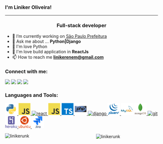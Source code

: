 ### I'm Liniker Oliveira!
<hr>
<h3 align="center">Full-stack developer</h3>

- 🔭 I’m currently working on [São Paulo Prefeitura](https://github.com/prefeiturasp)
- 💬 Ask me about ... <b>Python|Django</b>
- 🧡 I'm love Python
- 🌱 I'm love build application in **ReactJs**
- 📫 How to reach me **linikerenem@gmail.com**

<h3 align="left">Connect with me:</h3>
<div>
<a href="https://www.linkedin.com/in/liniker-oliveira-363486149/" target="_blank"><img src="https://img.shields.io/badge/-LinkedIn-%230077B5?style=for-the-badge&logo=linkedin&logoColor=white" target="_blank"></a>
<a href = "mailto:contato@linikerenem@gmail.com"><img src="https://img.shields.io/badge/Gmail-D14836?style=for-the-badge&logo=gmail&logoColor=white" target="_blank"></a>
<a href="https://www.instagram.com/linikerj/" target="_blank"><img src="https://img.shields.io/badge/-Instagram-%23E4405F?style=for-the-badge&logo=instagram&logoColor=white" target="_blank"></a>
<a href="https://www.twitch.tv/linikerj" target="_blank"><img src="https://img.shields.io/badge/Twitch-9146FF?style=for-the-badge&logo=twitch&logoColor=white" target="_blank"></a>
</div>

<h3 align="left">Languages and Tools:</h3>
<p align="left"> 
<a href="https://www.python.org" target="_blank"> <img src="https://raw.githubusercontent.com/devicons/devicon/master/icons/python/python-original.svg" alt="python" width="40" height="40"/></a><a href="https://www.djangoproject.com/" target="_blank"> <img src="https://raw.githubusercontent.com/devicons/devicon/master/icons/javascript/javascript-original.svg" alt="javascript" width="40" height="40"/> </a>
<a href="https://pt-br.reactjs.org" target="_blank"> <img src="https://i.stack.imgur.com/kyKz5.png" alt="react" width="40" height="40"/></a><a href="https://www.djangoproject.com/" target="_blank"> <img src="https://raw.githubusercontent.com/devicons/devicon/master/icons/javascript/javascript-original.svg" alt="javascript" width="40" height="40"/> </a> 
<a href="https://www.typescriptlang.org/" target="_blank"> <img src="https://raw.githubusercontent.com/devicons/devicon/master//icons/typescript/typescript-original.svg" alt="typescript" width="40" height="40"/> 
</a><a href="https://www.php.net/" target="_blank"> <img src="https://raw.githubusercontent.com/devicons/devicon/master/icons/php/php-original.svg" alt="php" width="40" height="40"/> </a> <a href="https://www.djangoproject.com/" target="_blank"> <img src="https://static.djangoproject.com/img/logos/django-logo-negative.png" alt="django" width="40" height="40"/> 
</a><a href="https://jquery.com/" target="_blank"> <img src="https://github.com/devicons/devicon/blob/master/icons/jquery/jquery-plain-wordmark.svg" alt="jquery" width="40" height="40"/></a><a href="https://www.mysql.com/" target="_blank"> <img src="https://raw.githubusercontent.com/devicons/devicon/master/icons/mysql/mysql-original-wordmark.svg" alt="mysql" width="40" height="40"/></a>
<a href="https://www.mongodb.com/" target="_blank"> <img src="https://raw.githubusercontent.com/devicons/devicon/master/icons/mongodb/mongodb-original-wordmark.svg" alt="mongodb" width="40" height="40"/></a><a href="https://git-scm.com/" target="_blank"> <img src="https://www.vectorlogo.zone/logos/git-scm/git-scm-icon.svg" alt="git" width="40" height="40"/> </a>
<a href="https://id.heroku.com/" target="_blank"> <img src="https://raw.githubusercontent.com/devicons/devicon/master/icons/heroku/heroku-plain-wordmark.svg" alt="heroku" width="40" height="40"/> </a>
<a href="https://ubuntu.com/" target="_blank"> <img src="https://raw.githubusercontent.com/devicons/devicon/master/icons/ubuntu/ubuntu-plain-wordmark.svg" alt="ubuntu" width="40" height="40"/> </a>
<a href="https://www.atlassian.com/software/jira" target="_blank"> <img src="https://raw.githubusercontent.com/devicons/devicon/master/icons/jira/jira-original-wordmark.svg" alt="jira" width="40" height="40"/> </a>

<p><img width='300' align="left" src="https://github-readme-stats.vercel.app/api/top-langs?username=linikerunk&show_icons=true&theme=dark&locale=en&layout=compact" alt="linikerunk" /></p>
<p><img width='360' align="center" src="https://github-readme-streak-stats.herokuapp.com/?user=linikerunk&theme=dark" alt="linikerunk" /></p>
<!-- <p>&nbsp;<img width='360' align="center" src="https://github-readme-stats.vercel.app/api?username=linikerunk&show_icons=true&theme=dark&locale=en" alt="linikerunk" /></p> -->
